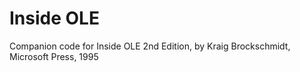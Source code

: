 # Inside OLE

Companion code for Inside OLE 2nd Edition, by Kraig Brockschmidt, Microsoft Press, 1995
